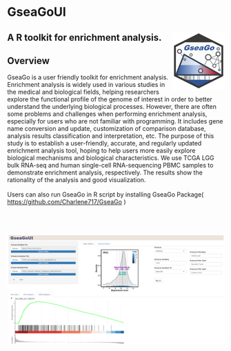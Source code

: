 # GseaGoUI
## A R toolkit for enrichment analysis.  <img src="Fig/GSEAGO.png" align="right" width="120" />
## Overview
GseaGo is a user friendly toolkit for enrichment analysis.
<br> Enrichment analysis is widely used in various studies in the medical and biological fields, helping researchers explore the functional profile of the genome of interest in order to better understand the underlying biological processes. However, there are often some problems and challenges when performing enrichment analysis, especially for users who are not familiar with programming. It includes gene name conversion and update, customization of comparison database, analysis results classification and interpretation, etc. The purpose of this study is to establish a user-friendly, accurate, and regularly updated enrichment analysis tool, hoping to help users more easily explore biological mechanisms and biological characteristics. We use TCGA LGG bulk RNA-seq and human single-cell RNA-sequencing PBMC samples to demonstrate enrichment analysis, respectively. The results show the rationality of the analysis and good visualization.
<br> 
<br> Users can also run GseaGo in R script by installing GseaGo Package( https://github.com/Charlene717/GseaGo )

<br> 
<br> 
<br> 
<img src="Fig/Result1.PNG">
<br> 
<br>
